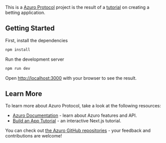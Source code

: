 This is a [Azuro Protocol](https://azuro.org/) project is the result of  a [tutorial](https://gem.azuro.org/tutorial) on
creating a betting application.

## Getting Started

First, install the dependencies

```bash
npm install
```

Run the development server

```bash
npm run dev
```

Open [http://localhost:3000](http://localhost:3000) with your browser to see the result.

## Learn More

To learn more about Azuro Protocol, take a look at the following resources:

- [Azuro Documentation](https://gem.azuro.org) - learn about Azuro features and API.
- [Build an App Tutorial](https://gem.azuro.org/guides/tutorial) - an interactive Next.js tutorial.

You can check out [the Azuro GitHub repositories](https://github.com/Azuro-protocol) - your feedback and contributions are welcome!
